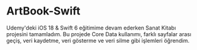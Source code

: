 # ArtBook-Swift
Udemy'deki iOS 18 &amp; Swift 6 eğitimime devam ederken Sanat Kitabı projesini tamamladım. Bu projede Core Data kullanımı, farklı sayfalar arası geçiş, veri kaydetme, veri gösterme ve veri silme gibi işlemleri öğrendim. 
